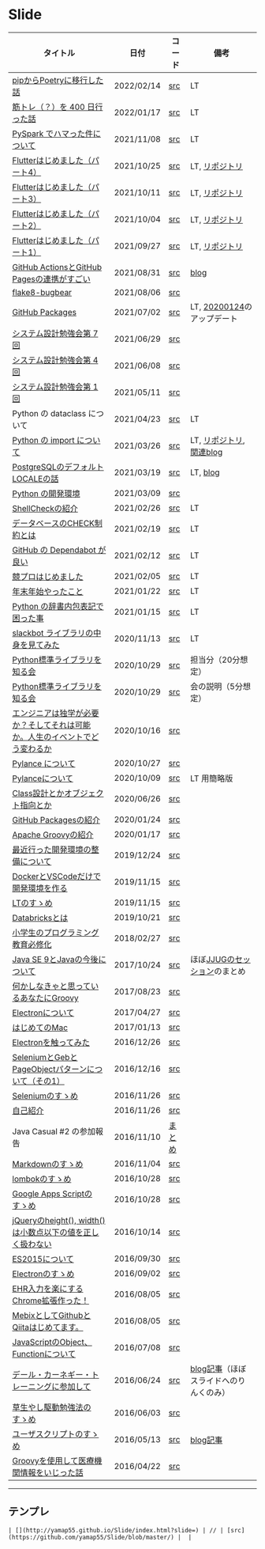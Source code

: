 # Slide

| タイトル | 日付 | コード | 備考 |
|---|---|---|---|
| [pipからPoetryに移行した話](http://yamap55.github.io/Slide/index.html?slide=20220214/slide.md) | 2022/02/14 | [src](https://github.com/yamap55/Slide/blob/master/20220214/slide.md) | LT |
| [筋トレ（？）を 400 日行った話](http://yamap55.github.io/Slide/index.html?slide=20220117/slide.md) | 2022/01/17 | [src](https://github.com/yamap55/Slide/blob/master/20220117/slide.md) | LT |
| [PySpark でハマった件について](http://yamap55.github.io/Slide/index.html?slide=20211108/slide.md) | 2021/11/08 | [src](https://github.com/yamap55/Slide/blob/master/20211108/slide.md) | LT |
| [Flutterはじめました（パート4）](http://yamap55.github.io/Slide/index.html?slide=20211025/slide.md) | 2021/10/25 | [src](https://github.com/yamap55/Slide/blob/master/20211025/slide.md) | LT, [リポジトリ](https://github.com/yamap55/flutter_sample) |
| [Flutterはじめました（パート3）](http://yamap55.github.io/Slide/index.html?slide=20211011/slide.md) | 2021/10/11 | [src](https://github.com/yamap55/Slide/blob/master/20211011/slide.md) | LT, [リポジトリ](https://github.com/yamap55/flutter_sample) |
| [Flutterはじめました（パート2）](http://yamap55.github.io/Slide/index.html?slide=20211004/slide.md) | 2021/10/04 | [src](https://github.com/yamap55/Slide/blob/master/20211004/slide.md) | LT, [リポジトリ](https://github.com/yamap55/flutter_sample) |
| [Flutterはじめました（パート1）](http://yamap55.github.io/Slide/index.html?slide=20210927/slide.md) | 2021/09/27 | [src](https://github.com/yamap55/Slide/blob/master/20210927/slide.md) | LT, [リポジトリ](https://github.com/yamap55/flutter_sample) |
| [GitHub ActionsとGitHub Pagesの連携がすごい](http://yamap55.github.io/Slide/index.html?slide=20210831/slide.md) | 2021/08/31 | [src](https://github.com/yamap55/Slide/blob/master/20210831/slide.md) | [blog](https://yamap55.hatenablog.com/entry/2021/08/21/010529) |
| [flake8-bugbear](http://yamap55.github.io/Slide/index.html?slide=20210806/slide.md) | 2021/08/06 | [src](https://github.com/yamap55/Slide/blob/master/20210806/slide.md) |  |
| [GitHub Packages](http://yamap55.github.io/Slide/index.html?slide=20210702/slide.md) | 2021/07/02 | [src](https://github.com/yamap55/Slide/blob/master/20210702/slide.md) | LT, [20200124](http://yamap55.github.io/Slide/index.html?slide=20200124/GitHub_Packages.md)のアップデート |
| [システム設計勉強会第 7 回](http://yamap55.github.io/Slide/index.html?slide=20210629/slide.md) | 2021/06/29 | [src](https://github.com/yamap55/Slide/blob/master/20210629/slide.md) |  |
| [システム設計勉強会第 4 回](http://yamap55.github.io/Slide/index.html?slide=20210608/slide.md) | 2021/06/08 | [src](https://github.com/yamap55/Slide/blob/master/20210608/slide.md) |  |
| [システム設計勉強会第 1 回](http://yamap55.github.io/Slide/index.html?slide=20210511/slide.md) | 2021/05/11 | [src](https://github.com/yamap55/Slide/blob/master/20210511/slide.md) |  |
| Python の dataclass について | 2021/04/23 | [src](https://github.com/yamap55/Slide/blob/master/20210423/) | LT |
| [Python の import について](http://yamap55.github.io/Slide/index.html?slide=20210326/slide.md) | 2021/03/26 | [src](https://github.com/yamap55/Slide/blob/master/20210326/slide.md) | LT, [リポジトリ](https://github.com/yamap55/python_import_sample),[関連blog](https://yamap55.hatenablog.com/entry/2021/03/24/230419) |
| [PostgreSQLのデフォルトLOCALEの話](http://yamap55.github.io/Slide/index.html?slide=20210319/slide.md) | 2021/03/19 | [src](https://github.com/yamap55/Slide/blob/master/20210319/slide.md) | LT, [blog](https://yamap55.hatenablog.com/entry/2021/03/13/145223) |
| [Python の開発環境](http://yamap55.github.io/Slide/index.html?slide=20210309/slide.md) | 2021/03/09 | [src](https://github.com/yamap55/Slide/blob/master/20210309/slide.md) |  |
| [ShellCheckの紹介](http://yamap55.github.io/Slide/index.html?slide=20210226/slide.md) | 2021/02/26 | [src](https://github.com/yamap55/Slide/blob/master/20210226/slide.md) | LT |
| [データベースのCHECK制約とは](http://yamap55.github.io/Slide/index.html?slide=20210219/slide.md) | 2021/02/19 | [src](https://github.com/yamap55/Slide/blob/master/20210219/slide.md) | LT |
| [GitHub の Dependabot が良い](http://yamap55.github.io/Slide/index.html?slide=20210212/slide.md) | 2021/02/12 | [src](https://github.com/yamap55/Slide/blob/master/20210212/slide.md) | LT |
| [競プロはじめました](http://yamap55.github.io/Slide/index.html?slide=20210205/slide.md) | 2021/02/05 | [src](https://github.com/yamap55/Slide/blob/master/20210205/slide.md) | LT |
| [年末年始やったこと](http://yamap55.github.io/Slide/index.html?slide=20210122/slide.md) | 2021/01/22 | [src](https://github.com/yamap55/Slide/blob/master/20210122/slide.md) | LT |
| [Python の辞書内包表記で困った事](http://yamap55.github.io/Slide/index.html?slide=20210115/slide.md) | 2021/01/15 | [src](https://github.com/yamap55/Slide/blob/master/20210115/slide.md) | LT |
| [slackbot ライブラリの中身を見てみた](http://yamap55.github.io/Slide/index.html?slide=20201113/slide.md) | 2020/11/13 | [src](https://github.com/yamap55/Slide/blob/master/20201113/slide.md) | LT |
| [Python標準ライブラリを知る会](http://yamap55.github.io/Slide/index.html?slide=20201029/python_standard_library_1.md) | 2020/10/29 | [src](https://github.com/yamap55/Slide/blob/master/20201029/python_standard_library_1.md) | 担当分（20分想定） |
| [Python標準ライブラリを知る会](http://yamap55.github.io/Slide/index.html?slide=20201029/introduction.md) | 2020/10/29 | [src](https://github.com/yamap55/Slide/blob/master/20201029/introduction.md) | 会の説明（5分想定） |
| [エンジニアは独学が必要か？そしてそれは可能か。人生のイベントでどう変わるか](http://yamap55.github.io/Slide/index.html?slide=20201016/slide.md) | 2020/10/16 | [src](https://github.com/yamap55/Slide/blob/master/20201016/slide.md) | |
| [Pylance について](http://yamap55.github.io/Slide/index.html?slide=20201027/pylance.md) | 2020/10/27 | [src](https://github.com/yamap55/Slide/blob/master/20201027/pylance.md) | |
| [Pylanceについて](http://yamap55.github.io/Slide/index.html?slide=20201009/pylance.md) | 2020/10/09 | [src](https://github.com/yamap55/Slide/blob/master/20201009/pylance.md) | LT 用簡略版 |
| [Class設計とかオブジェクト指向とか](http://yamap55.github.io/Slide/index.html?slide=20200626/class_design.md) | 2020/06/26 | [src](https://github.com/yamap55/Slide/blob/master/20200626/class_design.md) |  |
| [GitHub Packagesの紹介](http://yamap55.github.io/Slide/index.html?slide=20200124/GitHub_Packages.md) | 2020/01/24 | [src](https://github.com/yamap55/Slide/blob/master/20200124/GitHub_Packages.md) |  |
| [Apache Groovyの紹介](http://yamap55.github.io/Slide/index.html?slide=20200117/groovy.md) | 2020/01/17 | [src](https://github.com/yamap55/Slide/blob/master/20200117/groovy.md) |  |
| [最近行った開発環境の整備について](http://yamap55.github.io/Slide/index.html?slide=20191224/development_environment.md) | 2019/12/24 | [src](https://github.com/yamap55/Slide/blob/master/20191224/development_environment.md) |  |
| [DockerとVSCodeだけで開発環境を作る](http://yamap55.github.io/Slide/index.html?slide=20191122/vscode-remote-containers.md) | 2019/11/15 | [src](https://github.com/yamap55/Slide/blob/master/20191122/vscode-remote-containers.md) |  |
| [LTのすゝめ](http://yamap55.github.io/Slide/index.html?slide=20191115/lt.md) | 2019/11/15 | [src](https://github.com/yamap55/Slide/blob/master/20191115/lt.md) |  |
| [Databricksとは](http://yamap55.github.io/Slide/index.html?slide=20191021/databricks.md) | 2019/10/21 | [src](https://github.com/yamap55/Slide/blob/master/20191021/databricks.md) |  |
| [小学生のプログラミング教育必修化](http://yamap55.github.io/Slide/index.html?slide=20180227/programming_education.md) | 2018/02/27 | [src](https://github.com/yamap55/Slide/blob/master/20180227/programming_education.md) |  |
| [Java SE 9とJavaの今後について](http://yamap55.github.io/Slide/index.html?slide=20171024/java9.md) | 2017/10/24 | [src](https://github.com/yamap55/Slide/blob/master/20171024/java9.md) | ほぼ[JJUGのセッション](https://www.youtube.com/watch?v=XT2tIh9r6Eo)のまとめ |
| [何かしなきゃと思っているあなたにGroovy](http://yamap55.github.io/Slide/index.html?slide=20170823/firstGroovy.md) | 2017/08/23 | [src](https://github.com/yamap55/Slide/blob/master/20170823/firstGroovy.md) |  |
| [Electronについて](http://yamap55.github.io/Slide/index.html?slide=20170427/electron.md) | 2017/04/27 | [src](https://github.com/yamap55/Slide/blob/master/20170427/electron.md) |  |
| [はじめてのMac](http://yamap55.github.io/Slide/index.html?slide=20170113/first_mac.md) | 2017/01/13 | [src](https://github.com/yamap55/Slide/blob/master/20170113/first_mac.md) |  |
| [Electronを触ってみた](http://yamap55.github.io/Slide/index.html?slide=20161226/electron.md) | 2016/12/26 | [src](https://github.com/yamap55/Slide/blob/master/20161226/electron.md) |  |
| [SeleniumとGebとPageObjectパターンについて（その1）](http://yamap55.github.io/Slide/index.html?slide=20161216/selenium_geb.md) | 2016/12/16 | [src](https://github.com/yamap55/Slide/blob/master/20161216/selenium_geb.md) |  |
| [Seleniumのすゝめ](http://yamap55.github.io/Slide/index.html?slide=20161126/selenium.md) | 2016/11/26 | [src](https://github.com/yamap55/Slide/blob/master/20161126/selenium.md) |  |
| [自己紹介](http://yamap55.github.io/Slide/index.html?slide=20161126/self_introduction.md) | 2016/11/26 | [src](https://github.com/yamap55/Slide/blob/master/20161126/self_introduction.md) |  |
| Java Casual #2 の参加報告 | 2016/11/10 | [まとめ](https://github.com/yamap55/work/blob/master/20161107_java_casual/memo.md) |  |
| [Markdownのすゝめ](http://yamap55.github.io/Slide/index.html?slide=20161104/markdown.md) | 2016/11/04 | [src](https://github.com/yamap55/Slide/blob/master/20161104/markdown.md) |  |
| [lombokのすゝめ](http://yamap55.github.io/Slide/index.html?slide=20161028/lombok.md) | 2016/10/28 | [src](https://github.com/yamap55/Slide/blob/master/20161028/lombok.md) |  |
| [Google Apps Scriptのすゝめ](http://yamap55.github.io/Slide/index.html?slide=20161028/gas.md) | 2016/10/28 | [src](https://github.com/yamap55/Slide/blob/master/20161028/gas.md) |  |
| [jQueryのheight(), width()は小数点以下の値を正しく扱わない](http://yamap55.github.io/Slide/index.html?slide=20161014/jquery_height_width.md) | 2016/10/14 | [src](https://github.com/yamap55/Slide/blob/master/20161014/jquery_height_width.md) |  |
| [ES2015について](http://yamap55.github.io/Slide/index.html?slide=20160930/es2015.md) | 2016/09/30 | [src](https://github.com/yamap55/Slide/blob/master/20160930/es2015.md) |  |
| [Electronのすゝめ](http://yamap55.github.io/Slide/index.html?slide=20160902/electron.md) | 2016/09/02 | [src](https://github.com/yamap55/Slide/blob/master/20160902/electron.md) |  |
| [EHR入力を楽にするChrome拡張作った！](http://yamap55.github.io/Slide/index.html?slide=20160805/ehr_helper.md) | 2016/08/05 | [src](https://github.com/yamap55/Slide/blob/master/20160805/ehr_helper.md) |  |
| [MebixとしてGithubとQiitaはじめてます。](http://yamap55.github.io/Slide/index.html?slide=20160805/qiita_github.md) | 2016/08/05 | [src](https://github.com/yamap55/Slide/blob/master/20160805/qiita_github.md) |  |
| [JavaScriptのObject、Functionについて](http://yamap55.github.io/Slide/index.html?slide=20160708/javascript.md) | 2016/07/08 | [src](https://github.com/yamap55/Slide/blob/master/20160708/javascript.md) |  |
| [デール・カーネギー・トレーニングに参加して](http://yamap55.github.io/Slide/index.html?slide=20160624/dale_carnegie.md) | 2016/06/24 | [src](https://github.com/yamap55/Slide/blob/master/20160624/dale_carnegie.md) | [blog記事](http://yamap55.hatenablog.com/entry/2016/06/26/190545)（ほぼスライドへのりんくのみ） |
| [草生やし駆動勉強法のすゝめ](http://yamap55.github.io/Slide/index.html?slide=20160603/grow_turf_driven.md) | 2016/06/03 | [src](https://github.com/yamap55/Slide/blob/master/20160527/grow_turf_driven.md) |  |
| [ユーザスクリプトのすゝめ](http://yamap55.github.io/Slide/index.html?slide=20160513/user_script.md) | 2016/05/13 | [src](https://github.com/yamap55/Slide/blob/master/20160513/user_script.md) | [blog記事](http://yamap55.hatenablog.com/entry/2016/05/23/011336) |
| [Groovyを使用して医療機関情報をいじった話](http://yamap55.github.io/Slide/index.html?slide=20160422/site_groovy.md) | 2016/04/22 | [src](https://github.com/yamap55/Slide/blob/master/20160422/site_groovy.md) |  |

----

## テンプレ
```
| [](http://yamap55.github.io/Slide/index.html?slide=) | // | [src](https://github.com/yamap55/Slide/blob/master/) |  |
```
